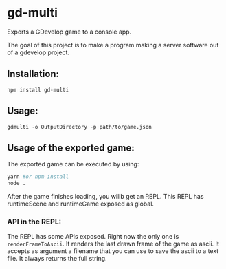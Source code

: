 # gd-multi
Exports a GDevelop game to a console app.


The goal of this project is to make a program making a server software out of a gdevelop project.

## Installation:
`npm install gd-multi`

## Usage:
`gdmulti -o OutputDirectory -p path/to/game.json`

## Usage of the exported game:
The exported game can be executed by using:
```bash
yarn #or npm install
node .
```
After the game finishes loading, you willb get an REPL. This REPL has runtimeScene and runtimeGame exposed as global.

### API in the REPL:
The REPL has some APIs exposed. Right now the only one is `renderFrameToAscii`. 
It renders the last drawn frame of the game as ascii. It accepts as argument a filename that you can use to save the ascii to a text file. 
It always returns the full string.

